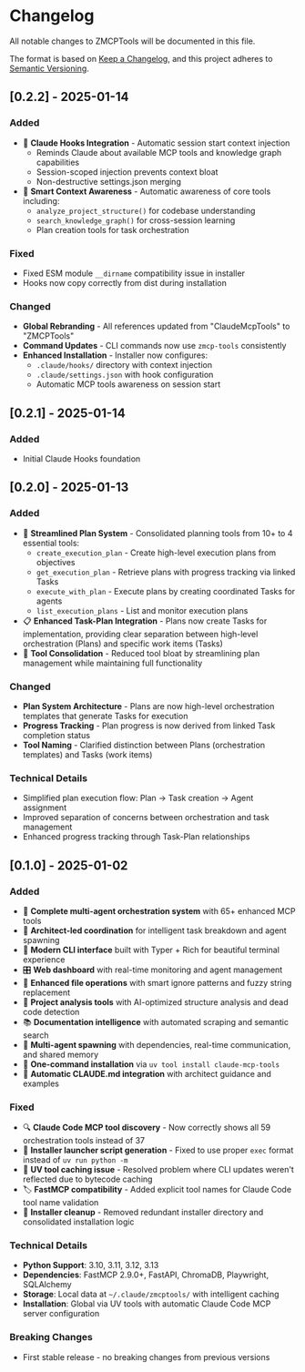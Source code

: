 # Changelog

All notable changes to ZMCPTools will be documented in this file.

The format is based on [Keep a Changelog](https://keepachangelog.com/en/1.0.0/),
and this project adheres to [Semantic Versioning](https://semver.org/spec/v2.0.0.html).

## [0.2.2] - 2025-01-14

### Added
- 🔗 **Claude Hooks Integration** - Automatic session start context injection
  - Reminds Claude about available MCP tools and knowledge graph capabilities
  - Session-scoped injection prevents context bloat
  - Non-destructive settings.json merging
- 🎯 **Smart Context Awareness** - Automatic awareness of core tools including:
  - `analyze_project_structure()` for codebase understanding
  - `search_knowledge_graph()` for cross-session learning
  - Plan creation tools for task orchestration

### Fixed
- Fixed ESM module `__dirname` compatibility issue in installer
- Hooks now copy correctly from dist during installation

### Changed
- **Global Rebranding** - All references updated from "ClaudeMcpTools" to "ZMCPTools"
- **Command Updates** - CLI commands now use `zmcp-tools` consistently
- **Enhanced Installation** - Installer now configures:
  - `.claude/hooks/` directory with context injection
  - `.claude/settings.json` with hook configuration
  - Automatic MCP tools awareness on session start

## [0.2.1] - 2025-01-14

### Added
- Initial Claude Hooks foundation

## [0.2.0] - 2025-01-13

### Added
- 🎯 **Streamlined Plan System** - Consolidated planning tools from 10+ to 4 essential tools:
  - `create_execution_plan` - Create high-level execution plans from objectives  
  - `get_execution_plan` - Retrieve plans with progress tracking via linked Tasks
  - `execute_with_plan` - Execute plans by creating coordinated Tasks for agents
  - `list_execution_plans` - List and monitor execution plans
- 📋 **Enhanced Task-Plan Integration** - Plans now create Tasks for implementation, providing clear separation between high-level orchestration (Plans) and specific work items (Tasks)
- 🧹 **Tool Consolidation** - Reduced tool bloat by streamlining plan management while maintaining full functionality

### Changed
- **Plan System Architecture** - Plans are now high-level orchestration templates that generate Tasks for execution
- **Progress Tracking** - Plan progress is now derived from linked Task completion status
- **Tool Naming** - Clarified distinction between Plans (orchestration templates) and Tasks (work items)

### Technical Details
- Simplified plan execution flow: Plan → Task creation → Agent assignment
- Improved separation of concerns between orchestration and task management
- Enhanced progress tracking through Task-Plan relationships

## [0.1.0] - 2025-01-02

### Added
- 🚀 **Complete multi-agent orchestration system** with 65+ enhanced MCP tools
- 🎯 **Architect-led coordination** for intelligent task breakdown and agent spawning
- 🎨 **Modern CLI interface** built with Typer + Rich for beautiful terminal experience
- 🎛️ **Web dashboard** with real-time monitoring and agent management
- 📂 **Enhanced file operations** with smart ignore patterns and fuzzy string replacement
- 🌳 **Project analysis tools** with AI-optimized structure analysis and dead code detection
- 📚 **Documentation intelligence** with automated scraping and semantic search
- 🤖 **Multi-agent spawning** with dependencies, real-time communication, and shared memory
- 🔧 **One-command installation** via `uv tool install claude-mcp-tools`
- 📝 **Automatic CLAUDE.md integration** with architect guidance and examples

### Fixed
- 🔍 **Claude Code MCP tool discovery** - Now correctly shows all 59 orchestration tools instead of 37
- 🚀 **Installer launcher script generation** - Fixed to use proper `exec` format instead of `uv run python -m`
- 💾 **UV tool caching issue** - Resolved problem where CLI updates weren't reflected due to bytecode caching
- 🏷️ **FastMCP compatibility** - Added explicit tool names for Claude Code tool name validation
- 🧹 **Installer cleanup** - Removed redundant installer directory and consolidated installation logic

### Technical Details
- **Python Support**: 3.10, 3.11, 3.12, 3.13
- **Dependencies**: FastMCP 2.9.0+, FastAPI, ChromaDB, Playwright, SQLAlchemy
- **Storage**: Local data at `~/.claude/zmcptools/` with intelligent caching
- **Installation**: Global via UV tools with automatic Claude Code MCP server configuration

### Breaking Changes
- First stable release - no breaking changes from previous versions
